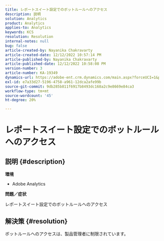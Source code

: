 ```yaml
---
title: レポートスイート設定でのボットルールへのアクセス
description: 説明
solution: Analytics
product: Analytics
applies-to: Analytics
keywords: KCS
resolution: Resolution
internal-notes: null
bug: false
article-created-by: Nayanika Chakravarty
article-created-date: 12/12/2022 10:57:14 PM
article-published-by: Nayanika Chakravarty
article-published-date: 12/12/2022 10:58:08 PM
version-number: 3
article-number: KA-19349
dynamics-url: https://adobe-ent.crm.dynamics.com/main.aspx?forceUCI=1&pagetype=entityrecord&etn=knowledgearticle&id=97b4f74e-707a-ed11-81ac-6045bd006b25
exl-id: e7a33d27-5196-4758-a961-12dca2afe99b
source-git-commit: 9db285b811f6917b8493dc168a2c9e8669e84ca3
workflow-type: tm+mt
source-wordcount: '45'
ht-degree: 20%

---
```


# レポートスイート設定でのボットルールへのアクセス

## 説明 {#description}


<b>環境</b>

- Adobe Analytics

<b>問題／症状</b>

レポートスイート設定でのボットルールへのアクセス


## 解決策 {#resolution}


ボットルールへのアクセスは、製品管理者に制限されています。
